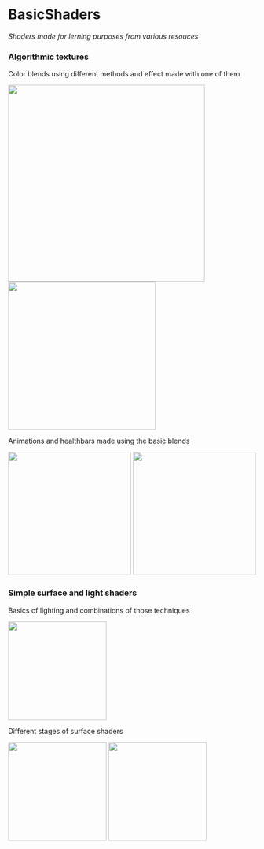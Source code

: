 # BasicShaders

*Shaders made for lerning purposes from various resouces*

### Algorithmic textures

Color blends using different methods and effect made with one of them

<img src="https://user-images.githubusercontent.com/31730144/144605888-763ab9e7-f39d-4c15-90f0-a597e81117a0.png" width="400"> <img src="https://user-images.githubusercontent.com/31730144/141813667-411033c8-dbe7-4ed5-a774-fa4ca2e948eb.gif" width="300">

Animations and healthbars made using the basic blends

<img src= "https://user-images.githubusercontent.com/31730144/141815397-892c21db-23ff-4555-a92e-dd4a9f8746d1.gif" height="250"> <img src="https://user-images.githubusercontent.com/31730144/141803049-17c5293e-0763-4423-9787-e86a6ac55bd2.png" height="250">

### Simple surface and light shaders 

Basics of lighting and combinations of those techniques

<img src="https://user-images.githubusercontent.com/31730144/141802731-26fee683-793e-4559-afe3-168aaa8cfe9f.png" height="200">

Different stages of surface shaders

<img src="https://user-images.githubusercontent.com/31730144/143615523-c071eb77-ec03-4967-a4a1-8d48f98dec58.png" height="200"> <img src="https://user-images.githubusercontent.com/31730144/143614876-26b1904a-d84b-461b-83c0-fd4610699320.png" height="200">

